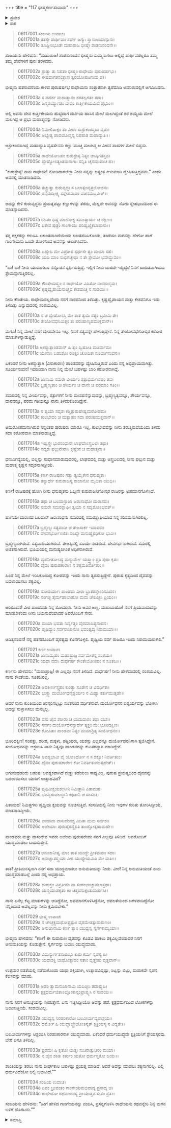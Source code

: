+++
title = "117 ಭೀಷ್ಮಕರ್ಣಸಂವಾದಃ"
+++

<details><summary>ಪ್ರವೇಶ</summary>


।।   ಓಂ ಓಂ ನಮೋ ನಾರಾಯಣಾಯ।।   ಶ್ರೀ ವೇದವ್ಯಾಸಾಯ ನಮಃ ।।

ಶ್ರೀ ಕೃಷ್ಣದ್ವೈಪಾಯನ ವೇದವ್ಯಾಸ ವಿರಚಿತ  

**ಶ್ರೀ ಮಹಾಭಾರತ**

**ಭೀಷ್ಮ ಪರ್ವ**

**ಭೀಷ್ಮವಧ ಪರ್ವ**

**ಅಧ್ಯಾಯ 117**

</details>

<details><summary>ಸಾರ</summary>

ಭೀಷ್ಮ-ಕರ್ಣರ ಸಂವಾದ (1-34).


</details>



> 06117001 ಸಂಜಯ ಉವಾಚ।   
06117001a ತತಸ್ತೇ ಪಾರ್ಥಿವಾಃ ಸರ್ವೇ ಜಗ್ಮುಃ ಸ್ವಾನಾಲಯಾನ್ಪುನಃ।   
06117001c ತೂಷ್ಣೀಂಭೂತೇ ಮಹಾರಾಜ ಭೀಷ್ಮೇ ಶಂತನುನಂದನೇ।।

ಸಂಜಯನು ಹೇಳಿದನು: “ಮಹಾರಾಜ! ಶಂತನುನಂದನ ಭೀಷ್ಮನು ಸುಮ್ಮನಾಗಲು ಅಲ್ಲಿದ್ದ ಪಾರ್ಥಿವರೆಲ್ಲರೂ ತಮ್ಮ ತಮ್ಮ ಡೇರೆಗಳಿಗೆ ಪುನಃ ತೆರಳಿದರು.

> 06117002a ಶ್ರುತ್ವಾ ತು ನಿಹತಂ ಭೀಷ್ಮಂ ರಾಧೇಯಃ ಪುರುಷರ್ಷಭಃ।   
06117002c ಈಷದಾಗತಸಂತ್ರಾಸಃ ತ್ವರಯೋಪಜಗಾಮ ಹ।।

ಭೀಷ್ಮನು ಹತನಾದನೆಂದು ಕೇಳಿದ ಪುರುಷರ್ಷಭ ರಾಧೇಯನು ಸಂತ್ರಾತನಾಗಿ ತ್ವರೆಮಾಡಿ ಅವನಿರುವಲ್ಲಿಗೆ ಆಗಮಿಸಿದನು.

> 06117003a ಸ ದದರ್ಶ ಮಹಾತ್ಮಾನಂ ಶರತಲ್ಪಗತಂ ತದಾ।   
06117003c ಜನ್ಮಶಯ್ಯಾಗತಂ ದೇವಂ ಕಾರ್ತ್ತಿಕೇಯಮಿವ ಪ್ರಭುಂ।।

ಅಲ್ಲಿ ಅವನು ದೇವ ಕಾರ್ತ್ತಿಕೇಯನು ಹುಟ್ಟಿದಾಗ ದರ್ಬೆಯ ಹಾಸಿನ ಮೇಲೆ ಮಲಗಿದ್ದಂತೆ ಶರ ಶಯ್ಯೆಯ ಮೇಲೆ ಮಲಗಿದ್ದ ಆ ಪ್ರಭು ಮಹಾತ್ಮನನ್ನು ನೋಡಿದನು.

> 06117004a ನಿಮೀಲಿತಾಕ್ಷಂ ತಂ ವೀರಂ ಸಾಶ್ರುಕಂಠಸ್ತದಾ ವೃಷಃ।   
06117004c ಅಭ್ಯೇತ್ಯ ಪಾದಯೋಸ್ತಸ್ಯ ನಿಪಪಾತ ಮಹಾದ್ಯುತಿಃ।।

ಅಶ್ರುಕಂಠನಾಗಿದ್ದ ಮಹಾದ್ಯುತಿ ವೃಷಸೇನನು ಕಣ್ಣು ಮುಚ್ಚಿ ಮಲಗಿದ್ದ ಆ ವೀರನ ಪಾದಗಳ ಮೇಲೆ ಬಿದ್ದನು.

> 06117005a ರಾಧೇಯೋಽಹಂ ಕುರುಶ್ರೇಷ್ಠ ನಿತ್ಯಂ ಚಾಷ್ಕಿಗತಸ್ತವ।   
06117005c ದ್ವೇಷ್ಯೋಽತ್ಯಂತಮನಾಗಾಃ ಸನ್ನಿತಿ ಚೈನಮುವಾಚ ಹ।।

“ಕುರುಶ್ರೇಷ್ಠ! ನಾನು ರಾಧೇಯ! ನೋಡಿದಾಗಲೆಲ್ಲಾ ನೀನು ನನ್ನನ್ನು ಅತ್ಯಂತ ಕೀಳುಮಾಡಿ ದ್ವೇಷಿಸುತ್ತಿದ್ದವನು.” ಎಂದು ಅವನಲ್ಲಿ ಮಾತನಾಡಿದನು.

> 06117006a ತಚ್ಚ್ರುತ್ವಾ ಕುರುವೃದ್ಧಃ ಸ ಬಲಾತ್ಸಂವೃತ್ತಲೋಚನಃ।   
06117006c ಶನೈರುದ್ವೀಕ್ಷ್ಯ ಸಸ್ನೇಹಮಿದಂ ವಚನಮಬ್ರವೀತ್।।

ಅದನ್ನು ಕೇಳಿ ಕುರುವೃದ್ಧನು ಪ್ರಯತ್ನಪಟ್ಟು ಕಣ್ಣುಗಳನ್ನು ತೆರೆದು, ಮೆಲ್ಲನೇ ಅವನನ್ನು ನೋಡಿ ಸ್ನೇಹಭಾವದಿಂದ ಈ ಮಾತನ್ನಾಡಿದನು.

> 06117007a ರಹಿತಂ ಧಿಷ್ಣ್ಯಮಾಲೋಕ್ಯ ಸಮುತ್ಸಾರ್ಯ ಚ ರಕ್ಷಿಣಃ।   
06117007c ಪಿತೇವ ಪುತ್ರಂ ಗಾಂಗೇಯಃ ಪರಿಷ್ವಜ್ಯೈಕಬಾಹುನಾ।।

ತನ್ನ ರಕ್ಷಕರನ್ನು ಕಳುಹಿಸಿ ಏಕಾಂತವಾಗಿದೆಯೆಂದು ಖಚಿತಪಡಿಸಿಕೊಂಡು, ತಂದೆಯು ಮಗನನ್ನು ಹೇಗೋ ಹಾಗೆ ಗಾಂಗೇಯನು ಒಂದೇ ತೋಳಿನಿಂದ ಅವನನ್ನು ಆಲಂಗಿಸಿದನು.

> 06117008a ಏಹ್ಯೇಹಿ ಮೇ ವಿಪ್ರತೀಪ ಸ್ಪರ್ಧಸೇ ತ್ವಂ ಮಯಾ ಸಹ।   
06117008c ಯದಿ ಮಾಂ ನಾಭಿಗಚ್ಛೇಥಾ ನ ತೇ ಶ್ರೇಯೋ ಭವೇದ್ಧ್ರುವಂ।।

“ಬಾ! ಬಾ! ನೀನು ಯಾವಾಗಲೂ ನನ್ನೊಡನೆ ಸ್ಪರ್ಧಿಸುತ್ತಿದ್ದೆ. ಇಲ್ಲಿಗೆ ನೀನು ಬಾರದೇ ಇದ್ದಿದ್ದರೆ ನಿನಗೆ ಖಂಡಿತವಾಗಿಯೂ ಶ್ರೇಯಸ್ಸಾಗುತ್ತಿರಲಿಲ್ಲ.

> 06117009a ಕೌಂತೇಯಸ್ತ್ವಂ ನ ರಾಧೇಯೋ ವಿದಿತೋ ನಾರದಾನ್ಮಮ।   
06117009c ಕೃಷ್ಣದ್ವೈಪಾಯನಾಚ್ಚೈವ ಕೇಶವಾಚ್ಚ ನ ಸಂಶಯಃ।।

ನೀನು ಕೌಂತೇಯ. ರಾಧೇಯನಲ್ಲವೆಂದು ನನಗೆ ನಾರದನಿಂದ ತಿಳಿದಿತ್ತು. ಕೃಷ್ಣದ್ವೈಪಾಯನ ಮತ್ತು ಕೇಶವನಿಗೂ ಇದು ತಿಳಿದಿತ್ತು ಎನ್ನುವುದರಲ್ಲಿ ಸಂಶಯವಿಲ್ಲ.

> 06117010a ನ ಚ ದ್ವೇಷೋಽಸ್ತಿ ಮೇ ತಾತ ತ್ವಯಿ ಸತ್ಯಂ ಬ್ರವೀಮಿ ತೇ।   
06117010c ತೇಜೋವಧನಿಮಿತ್ತಂ ತು ಪರುಷಾಣ್ಯಹಮುಕ್ತವಾನ್।।

ಮಗೂ! ನಿನ್ನ ಮೇಲೆ ನನಗೆ ದ್ವೇಷವೇನೂ ಇಲ್ಲ. ನಿನಗೆ ಸತ್ಯವನ್ನೇ ಹೇಳುತ್ತಿದ್ದೇನೆ. ನಿನ್ನ ತೇಜೋವಧೆಗೋಸ್ಕರ ಕಠೋರ ಮಾತುಗಳನ್ನಾಡುತ್ತಿದ್ದೆ.

> 06117011a ಅಕಸ್ಮಾತ್ಪಾಂಡವಾನ್ ಹಿ ತ್ವಂ ದ್ವಿಷಸೀತಿ ಮತಿರ್ಮಮ।   
06117011c ಯೇನಾಸಿ ಬಹುಶೋ ರೂಕ್ಷಂ ಚೋದಿತಃ ಸೂರ್ಯನಂದನ।।

ಏಕೆಂದರೆ ನೀನು ಅಕಸ್ಮಾತ್ತಾಗಿ (ವಿನಾಕಾರಣ) ಪಾಂಡವರನ್ನು ದ್ವೇಷಿಸುತ್ತಿರುವೆ ಎಂದು ನನ್ನ ಅಭಿಪ್ರಾಯವಾಗಿತ್ತು. ಸೂರ್ಯನಂದನ! ಇದರಿಂದಾಗಿ ನಾನು ನಿನ್ನ ಮೇಲೆ ಬಹಳಷ್ಟು ಬಾರಿ ಕಠೋರನಾಗಿದ್ದೆ.

> 06117012a ಜಾನಾಮಿ ಸಮರೇ ವೀರ್ಯಂ ಶತ್ರುಭಿರ್ದುಃಸಹಂ ತವ।   
06117012c ಬ್ರಹ್ಮಣ್ಯತಾಂ ಚ ಶೌರ್ಯಂ ಚ ದಾನೇ ಚ ಪರಮಾಂ ಗತಿಂ।।

ಸಮರದಲ್ಲಿ ನಿನ್ನ ವೀರ್ಯವನ್ನು, ಶತ್ರುಗಳಿಗೆ ನೀನು ದುಃಸಹನೆನ್ನುವುದನ್ನು, ಬ್ರಹ್ಮಣ್ಯತ್ವವನ್ನೂ, ಶೌರ್ಯವನ್ನೂ, ದಾನವನ್ನೂ, ಪರಮ ಗತಿಯನ್ನೂ ನಾನು ತಿಳಿದುಕೊಂಡಿದ್ದೇನೆ.

> 06117013a ನ ತ್ವಯಾ ಸದೃಶಃ ಕಶ್ಚಿತ್ಪುರುಷೇಷ್ವಮರೋಪಮ।   
06117013c ಕುಲಭೇದಂ ಚ ಮತ್ವಾಹಂ ಸದಾ ಪರುಷಮುಕ್ತವಾನ್।।

ಅಮರೋಪಮನಾಗಿರುವ ನಿನ್ನಂತಹ ಪುರುಷರು ಯಾರೂ ಇಲ್ಲ. ಕುಲಭೇದವನ್ನು ನೀನು ತರುತ್ತಿರುವೆಯೆಂದು ತಿಳಿದು ಸದಾ ಕಠೋರವಾಗಿ ಮಾತನಾಡುತ್ತಿದ್ದೆ.

> 06117014a ಇಷ್ವಸ್ತ್ರೇ ಭಾರಸಂಧಾನೇ ಲಾಘವೇಽಸ್ತ್ರಬಲೇ ತಥಾ।   
06117014c ಸದೃಶಃ ಫಲ್ಗುನೇನಾಸಿ ಕೃಷ್ಣೇನ ಚ ಮಹಾತ್ಮನಾ।।

ಧನುರ್ವಿದ್ಯೆಯಲ್ಲಿ, ಬಿಲ್ಲನ್ನು ಸಂಧಾನಮಾಡುವುದರಲ್ಲಿ, ಲಾಘವದಲ್ಲಿ ಮತ್ತು ಅಸ್ತ್ರಬಲದಲ್ಲಿ ನೀನು ಫಲ್ಗುನ ಮತ್ತು ಮಹಾತ್ಮ ಕೃಷ್ಣನ ಸದೃಶನಾಗಿದ್ದೀಯೆ.

> 06117015a ಕರ್ಣ ರಾಜಪುರಂ ಗತ್ವಾ ತ್ವಯೈಕೇನ ಧನುಷ್ಮತಾ।   
06117015c ತಸ್ಯಾರ್ಥೇ ಕುರುರಾಜಸ್ಯ ರಾಜಾನೋ ಮೃದಿತಾ ಯುಧಿ।।

ಕರ್ಣ! ರಾಜಪುರಕ್ಕೆ ಹೋಗಿ ನೀನು ಧನುಷ್ಮತನು ಒಬ್ಬನೇ ಕುರುರಾಜನಿಗೋಸ್ಕರ ರಾಜರನ್ನು ಅಪಮಾನಗೊಳಿಸಿದೆ.

> 06117016a ತಥಾ ಚ ಬಲವಾನ್ರಾಜಾ ಜರಾಸಂಧೋ ದುರಾಸದಃ।   
06117016c ಸಮರೇ ಸಮರಶ್ಲಾಘೀ ತ್ವಯಾ ನ ಸದೃಶೋಽಭವತ್।।

ಹಾಗೆಯೇ ದುರಾಸದ ಬಲವಾನ್ ಜರಾಸಂಧನು ಸಮರದಲ್ಲಿ ಸಮರಶ್ಲಾಘಿಯಾದ ನಿನ್ನ ಸರಿಸಮನಾಗಿರಲಿಲ್ಲ.

> 06117017a ಬ್ರಹ್ಮಣ್ಯಃ ಸತ್ಯವಾದೀ ಚ ತೇಜಸಾರ್ಕ ಇವಾಪರಃ।   
06117017c ದೇವಗರ್ಭೋಽಜಿತಃ ಸಂಖ್ಯೇ ಮನುಷ್ಯೈರಧಿಕೋ ಭುವಿ।।

ಬ್ರಹ್ಮಣ್ಯನಾಗಿರುವೆ. ಸತ್ಯವಾದಿಯಾಗಿರುವೆ. ತೇಜಸ್ಸಿನಲ್ಲಿ ಸೂರ್ಯನಂತಿರುವೆ. ದೇವಗರ್ಭನಾಗಿರುವೆ. ಸಮರಲ್ಲಿ ಅಜಿತನಾಗಿರುವೆ. ಭೂಮಿಯಲ್ಲಿ ಮನುಷ್ಯರಿಗಿಂತ ಅಧಿಕನಾಗಿರುವೆ.

> 06117018a ವ್ಯಪನೀತೋಽದ್ಯ ಮನ್ಯುರ್ಮೇ ಯಸ್ತ್ವಾಂ ಪ್ರತಿ ಪುರಾ ಕೃತಃ।   
06117018c ದೈವಂ ಪುರುಷಕಾರೇಣ ನ ಶಕ್ಯಮತಿವರ್ತಿತುಂ।।

ಹಿಂದೆ ನಿನ್ನ ಮೇಲೆ ಇರಿಸಿಕೊಂಡಿದ್ದ ಕೋಪವನ್ನು ಇಂದು ನಾನು ತ್ಯಜಿಸುತ್ತಿದ್ದೇನೆ. ಪುರುಷ ಕೃತ್ಯದಿಂದ ದೈವವನ್ನು ಬದಲಾಯಿಸಲು ಶಕ್ಯವಿಲ್ಲ.

> 06117019a ಸೋದರ್ಯಾಃ ಪಾಂಡವಾ ವೀರಾ ಭ್ರಾತರಸ್ತೇಽರಿಸೂದನ।   
06117019c ಸಂಗಚ್ಛ ತೈರ್ಮಹಾಬಾಹೋ ಮಮ ಚೇದಿಚ್ಛಸಿ ಪ್ರಿಯಂ।।

ಅರಿಸೂದನ! ವೀರ ಪಾಂಡವರು ನಿನ್ನ ಸೋದರರು. ನೀನು ಅವರ ಅಣ್ಣ. ಮಹಾಬಾಹೋ! ನನಗೆ ಪ್ರಿಯವಾದುದನ್ನು ಮಾಡಬೇಕೆಂದು ನೀನು ಬಯಸುವೆಯಾದರೆ ಅವರೊಂದಿಗೆ ಸೇರು.

> 06117020a ಮಯಾ ಭವತು ನಿರ್ವೃತ್ತಂ ವೈರಮಾದಿತ್ಯನಂದನ।   
06117020c ಪೃಥಿವ್ಯಾಂ ಸರ್ವರಾಜಾನೋ ಭವಂತ್ವದ್ಯ ನಿರಾಮಯಾಃ।।

ಆದಿತ್ಯನಂದನ! ನನ್ನ ಪತನದೊಂದಿಗೆ ವೈರತ್ವವು ಕೊನೆಗೊಳ್ಳಲಿ. ಪೃಥ್ವಿಯ ಸರ್ವ ರಾಜರೂ ಇಂದು ನಿರಾಮಯರಾಗಲಿ.”

> 06117021 ಕರ್ಣ ಉವಾಚ।   
06117021a ಜಾನಾಮ್ಯಹಂ ಮಹಾಪ್ರಾಜ್ಞ ಸರ್ವಮೇತನ್ನ ಸಂಶಯಃ।   
06117021c ಯಥಾ ವದಸಿ ದುರ್ಧರ್ಷ ಕೌಂತೇಯೋಽಹಂ ನ ಸೂತಜಃ।।

ಕರ್ಣನು ಹೇಳಿದನು: “ಮಹಾಪ್ರಾಜ್ಞ! ಈ ಎಲ್ಲವೂ ನನಗೆ ತಿಳಿದಿದೆ. ದುರ್ಧರ್ಷ! ನೀನು ಹೇಳಿದುದರಲ್ಲಿ ಸಂಶಯವಿಲ್ಲ. ನಾನು ಕೌಂತೇಯ. ಸೂತಜನಲ್ಲ.

> 06117022a ಅವಕೀರ್ಣಸ್ತ್ವಹಂ ಕುಂತ್ಯಾ ಸೂತೇನ ಚ ವಿವರ್ಧಿತಃ।   
06117022c ಭುಕ್ತ್ವಾ ದುರ್ಯೋಧನೈಶ್ವರ್ಯಂ ನ ಮಿಥ್ಯಾ ಕರ್ತುಮುತ್ಸಹೇ।।

ಆದರೆ ನಾನು ಕುಂತಿಯಿಂದ ತಿರಸ್ಕರಿಸಲ್ಪಟ್ಟು ಸೂತನಿಂದ ವರ್ಧಿತನಾದೆ. ದುರ್ಯೋಧನನ ಐಶ್ವರ್ಯವನ್ನು ಭೋಗಿಸಿ ಅದನ್ನು ಸುಳ್ಳಾಗಿಸಲು ಮನಸ್ಸಿಲ್ಲ.

> 06117023a ವಸು ಚೈವ ಶರೀರಂ ಚ ಯದುದಾರಂ ತಥಾ ಯಶಃ।   
06117023c ಸರ್ವಂ ದುರ್ಯೋಧನಸ್ಯಾರ್ಥೇ ತ್ಯಕ್ತಂ ಮೇ ಭೂರಿದಕ್ಷಿಣ।   
06117023e ಕೋಪಿತಾಃ ಪಾಂಡವಾ ನಿತ್ಯಂ ಮಯಾಶ್ರಿತ್ಯ ಸುಯೋಧನಂ।।

ಭೂರಿದಕ್ಷಿಣ! ಸಂಪತ್ತು, ಶರೀರ, ಮಕ್ಕಳು, ಪತ್ನಿಯರು, ಯಶಸ್ಸು ಎಲ್ಲವನ್ನೂ ದುರ್ಯೋಧನನಿಗಾಗಿ ತ್ಯಜಿಸಿದ್ದೇನೆ. ಸುಯೋಧನನನ್ನು ಆಶ್ರಯಿಸಿ ನಾನು ನಿತ್ಯವೂ ಪಾಂಡವರನ್ನು ಕುಪಿತರನ್ನಾಗಿ ಮಾಡಿದ್ದೇನೆ.

> 06117024a ಅವಶ್ಯಭಾವೀ ವೈ ಯೋಽರ್ಥೋ ನ ಸ ಶಕ್ಯೋ ನಿವರ್ತಿತುಂ।   
06117024c ದೈವಂ ಪುರುಷಕಾರೇಣ ಕೋ ನಿವರ್ತಿತುಮುತ್ಸಹೇತ್।।

ಆಗುವಂಥಹುದು ಬಹುಷಃ ಅವಶ್ಯಕವಾಗಿದೆ ಮತ್ತು ತಡೆಯಲು ಸಾಧ್ಯವಿಲ್ಲ. ಪುರುಷ ಪ್ರಯತ್ನದಿಂದ ದೈವವನ್ನು ಬದಲಾಯಿಸಲು ಯಾರಿಗೆ ಉತ್ಸಾಹವಿದೆ?

> 06117025a ಪೃಥಿವೀಕ್ಷಯಶಂಸೀನಿ ನಿಮಿತ್ತಾನಿ ಪಿತಾಮಹ।   
06117025c ಭವದ್ಭಿರುಪಲಬ್ಧಾನಿ ಕಥಿತಾನಿ ಚ ಸಂಸದಿ।।

ಪಿತಾಮಹ! ನಿಮಿತ್ತಗಳು ಪೃಥ್ವಿಯ ಕ್ಷಯವನ್ನು ಸೂಚಿಸುತ್ತಿವೆ. ಸಂಸದಿಯಲ್ಲಿ ನೀನು ಇವುಗಳ ಕುರಿತು ತೋರಿಸಿದ್ದೀಯೆ, ಮಾತನಾಡಿದ್ದೀಯೆ.

> 06117026a ಪಾಂಡವಾ ವಾಸುದೇವಶ್ಚ ವಿದಿತಾ ಮಮ ಸರ್ವಶಃ।   
06117026c ಅಜೇಯಾಃ ಪುರುಷೈರನ್ಯೈರಿತಿ ತಾಂಶ್ಚೋತ್ಸಹಾಮಹೇ।।

ಪಾಂಡವರು ಮತ್ತು ವಾಸುದೇವ ಇವರು ಅಜೇಯ ಪುರುಷರೆಂದು ನನಗೆ ಎಲ್ಲವೂ ತಿಳಿದಿದೆ. ಅವರೊಂದಿಗೆ ಯುದ್ಧಮಾಡಲು ಬಯಸುತ್ತೇನೆ.

> 06117027a ಅನುಜಾನೀಷ್ವ ಮಾಂ ತಾತ ಯುದ್ಧೇ ಪ್ರೀತಮನಾಃ ಸದಾ।   
06117027c ಅನುಜ್ಞಾತಸ್ತ್ವಯಾ ವೀರ ಯುಧ್ಯೇಯಮಿತಿ ಮೇ ಮತಿಃ।।

ತಾತ! ಪ್ರೀತಿಮನಸ್ಕನಾಗಿ ನನಗೆ ಸದಾ ಯುದ್ಧಮಾಡಲು ಅನುಮತಿಯನ್ನು ನೀಡು. ವೀರ! ನಿನ್ನ ಅನುಮತಿಯಂತೆ ನಾನು ಯುದ್ಧಮಾಡಬಲ್ಲೆ ಎಂದು ನನ್ನ ಅಭಿಪ್ರಾಯ.

> 06117028a ದುರುಕ್ತಂ ವಿಪ್ರತೀಪಂ ವಾ ಸಂರಂಭಾಚ್ಚಾಪಲಾತ್ತಥಾ।   
06117028c ಯನ್ಮಯಾಪಕೃತಂ ಕಿಂ ಚಿತ್ತದನುಕ್ಷಂತುಮರ್ಹಸಿ।।

ನಾನು ಏನೆಲ್ಲ ಕೆಟ್ಟ ಮಾತುಗಳನ್ನು ಆಡಿದ್ದೆನೋ, ಅಪಮಾನಗೊಳಿಸಿದ್ದೆನೋ, ಚಪಲತೆಯಿಂದ ಜಗಳವಾಡಿದ್ದೆನೋ ನನ್ನಿಂದಾದ ಅವೆಲ್ಲವನ್ನು ನೀನು ಕ್ಷಮಿಸಬೇಕು.”

> 06117029 ಭೀಷ್ಮ ಉವಾಚ।   
06117029a ನ ಚೇಚ್ಚಕ್ಯಮಥೋತ್ಸ್ರಷ್ಟುಂ ವೈರಮೇತತ್ಸುದಾರುಣಂ।   
06117029c ಅನುಜಾನಾಮಿ ಕರ್ಣ ತ್ವಾಂ ಯುಧ್ಯಸ್ವ ಸ್ವರ್ಗಕಾಮ್ಯಯಾ।।

ಭೀಷ್ಮನು ಹೇಳಿದನು: “ಕರ್ಣ! ಈ ಸುದಾರುಣ ವೈರವನ್ನು ಕೊಡವಿ ಹಾಕಲು ಶಕ್ಯವಿಲ್ಲವೆಂದಾದರೆ ನಿನಗೆ ಅನುಮತಿಯನ್ನು ಕೊಡುತ್ತೇನೆ. ಸ್ವರ್ಗವನ್ನು ಬಯಸಿ ಯುದ್ಧಮಾಡು.

> 06117030a ವಿಮನ್ಯುರ್ಗತಸಂರಂಭಃ ಕುರು ಕರ್ಮ ನೃಪಸ್ಯ ಹಿ।   
06117030c ಯಥಾಶಕ್ತಿ ಯಥೋತ್ಸಾಹಂ ಸತಾಂ ವೃತ್ತೇಷು ವೃತ್ತವಾನ್।।

ಉತ್ತಮರ ನಡತೆಯಲ್ಲಿ ನಡೆದುಕೊಂಡು ಯಥಾ ಶಕ್ತಿಯಾಗಿ, ಉತ್ಸಾಹವಿದ್ದಷ್ಟು, ಸಿಟ್ಟನ್ನು ಬಿಟ್ಟು, ದುಡುಕದೇ ನೃಪನ ಕೆಲಸವನ್ನು ಮಾಡು.

> 06117031a ಅಹಂ ತ್ವಾಮನುಜಾನಾಮಿ ಯದಿಚ್ಛಸಿ ತದಾಪ್ನುಹಿ।   
06117031c ಕ್ಷತ್ರಧರ್ಮಜಿತಾಽಲ್ಲೋಕಾನ್ಸಂಪ್ರಾಪ್ಸ್ಯಸಿ ನ ಸಂಶಯಃ।।

ನಾನು ನಿನಗೆ ಅನುಜ್ಞೆಯನ್ನು ನೀಡುತ್ತೇನೆ. ಏನು ಇಚ್ಛಿಸಿದ್ದೀಯೋ ಅದನ್ನು ಪಡೆ. ಕ್ಷತ್ರಧರ್ಮದಿಂದ ಲೋಕಗಳನ್ನು ಜಯಿಸುತ್ತೀಯೆ. ಸಂಶಯವಿಲ್ಲ.

> 06117032a ಯುಧ್ಯಸ್ವ ನಿರಹಂಕಾರೋ ಬಲವೀರ್ಯವ್ಯಪಾಶ್ರಯಃ।   
06117032c ಧರ್ಮೋ ಹಿ ಯುದ್ಧಾಚ್ಚ್ರೇಯೋಽನ್ಯತ್ ಕ್ಷತ್ರಿಯಸ್ಯ ನ ವಿದ್ಯತೇ।।

ಬಲವೀರ್ಯಗಳನ್ನು ಆಶ್ರಯಿಸಿ ನಿರಹಂಕಾರನಾಗಿ ಯುದ್ಧಮಾಡು. ಏಕೆಂದರೆ ಧರ್ಮಯುದ್ಧವೇ ಕ್ಷತ್ರಿಯನಿಗೆ ಶ್ರೇಯಸ್ಕರವು. ಬೇರೆ ಏನೂ ತಿಳಿದಿಲ್ಲ.

> 06117033a ಪ್ರಶಮೇ ಹಿ ಕೃತೋ ಯತ್ನಃ ಸುಚಿರಾತ್ಸುಚಿರಂ ಮಯಾ।   
06117033c ನ ಚೈವ ಶಕಿತಃ ಕರ್ತುಂ ಯತೋ ಧರ್ಮಸ್ತತೋ ಜಯಃ।।

ಶಾಂತಿಯನ್ನು ತರಲು ನಾನು ದೀರ್ಘಕಾಲ ಬಹಳಷ್ಟು ಪ್ರಯತ್ನ ಮಾಡಿದೆ. ಆದರೆ ಅದನ್ನು ಮಾಡಲು ಶಕ್ಯನಾಗಲಿಲ್ಲ. ಎಲ್ಲಿ ಧರ್ಮವಿದೆಯೋ ಅಲ್ಲಿ ಜಯವಿದೆ.””

> 06117034 ಸಂಜಯ ಉವಾಚ।   
06117034a ಏವಂ ಬ್ರುವಂತಂ ಗಾಂಗೇಯಮಭಿವಾದ್ಯ ಪ್ರಸಾದ್ಯ ಚ।   
06117034c ರಾಧೇಯೋ ರಥಮಾರುಹ್ಯ ಪ್ರಾಯಾತ್ತವ ಸುತಂ ಪ್ರತಿ।।

ಸಂಜಯನು ಹೇಳಿದನು: “ಹೀಗೆ ಹೇಳಿದ ಗಾಂಗೇಯನನ್ನು ವಂದಿಸಿ, ಪ್ರಸನ್ನಗೊಳಿಸಿ ರಾಧೇಯನು ರಥವನ್ನೇರಿ ನಿನ್ನ ಮಗನ ಬಳಿಗೆ ಹೊರಟನು.””


<details><summary>ಸಮಾಪ್ತಿ</summary>


ಇತಿ ಶ್ರೀ ಮಹಾಭಾರತೇ ಭೀಷ್ಮ ಪರ್ವಣಿ ಭೀಷ್ಮವಧ ಪರ್ವಣಿ ಭೀಷ್ಮಕರ್ಣಸಂವಾದೇ ಸಪ್ತದಶಾಧಿಕಶತತಮೋಽಧ್ಯಾಯಃ।।  
ಇದು ಶ್ರೀ ಮಹಾಭಾರತದಲ್ಲಿ ಭೀಷ್ಮ ಪರ್ವದಲ್ಲಿ ಭೀಷ್ಮವಧ ಪರ್ವದಲ್ಲಿ ಭೀಷ್ಮಕರ್ಣಸಂವಾದ ಎನ್ನುವ ನೂರಾಹದಿನೇಳನೇ ಅಧ್ಯಾಯವು.  
ಇತಿ ಶ್ರೀ ಮಹಾಭಾರತೇ ಭೀಷ್ಮ ಪರ್ವಣಿ ಭೀಷ್ಮವಧ ಪರ್ವಃ।।  
ಇದು ಶ್ರೀ ಮಹಾಭಾರತದಲ್ಲಿ ಭೀಷ್ಮ ಪರ್ವದಲ್ಲಿ ಭೀಷ್ಮವಧ ಪರ್ವವು.  
ಇತಿ ಶ್ರೀ ಮಹಾಭಾರತೇ ಭೀಷ್ಮ ಪರ್ವಃ।।  
ಇದು ಶ್ರೀ ಮಹಾಭಾರತದಲ್ಲಿ ಭೀಷ್ಮ ಪರ್ವವು.  
ಇದೂವರೆಗಿನ ಒಟ್ಟು ಮಹಾಪರ್ವಗಳು-6/18, ಉಪಪರ್ವಗಳು-64/100, ಅಧ್ಯಾಯಗಳು-977/1995, ಶ್ಲೋಕಗಳು-33170/73784.


</details>
